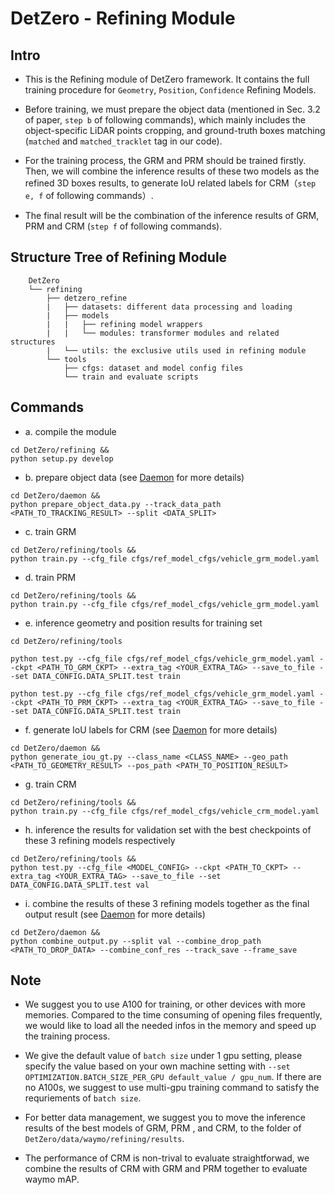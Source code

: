 # DetZero - Refining Module


## Intro
- This is the Refining module of DetZero framework. It contains the full training procedure for `Geometry`, `Position`, `Confidence` Refining Models.

- Before training, we must prepare the object data (mentioned in Sec. 3.2 of paper, `step b` of following commands), which mainly includes the object-specific LiDAR points cropping, and ground-truth boxes matching (`matched` and `matched_tracklet` tag in our code).

- For the training process, the GRM and PRM should be trained firstly. Then, we will combine the inference results of these two models as the refined 3D boxes results, to generate IoU related labels for CRM（`step e, f` of following commands）.

- The final result will be the combination of the inference results of GRM, PRM and CRM (`step f` of following commands).


## Structure Tree of Refining Module
```
	DetZero
	└── refining
	    ├── detzero_refine
	    |   ├── datasets: different data processing and loading
	    |   ├── models 
	    |   |   ├── refining model wrappers
	    |   |   └── modules: transformer modules and related structures
	    |   └── utils: the exclusive utils used in refining module
	    └── tools
	        ├── cfgs: dataset and model config files
	        └── train and evaluate scripts
```


## Commands

- a. compile the module
```shell
cd DetZero/refining &&
python setup.py develop
```

- b. prepare object data (see [Daemon](../daemon/README.md) for more details)
```shell
cd DetZero/daemon &&
python prepare_object_data.py --track_data_path <PATH_TO_TRACKING_RESULT> --split <DATA_SPLIT>
```

- c. train GRM
```shell
cd DetZero/refining/tools &&
python train.py --cfg_file cfgs/ref_model_cfgs/vehicle_grm_model.yaml
```

- d. train PRM
```shell
cd DetZero/refining/tools &&
python train.py --cfg_file cfgs/ref_model_cfgs/vehicle_grm_model.yaml
```

- e. inference geometry and position results for training set
```shell
cd DetZero/refining/tools

python test.py --cfg_file cfgs/ref_model_cfgs/vehicle_grm_model.yaml --ckpt <PATH_TO_GRM_CKPT> --extra_tag <YOUR_EXTRA_TAG> --save_to_file --set DATA_CONFIG.DATA_SPLIT.test train

python test.py --cfg_file cfgs/ref_model_cfgs/vehicle_grm_model.yaml --ckpt <PATH_TO_PRM_CKPT> --extra_tag <YOUR_EXTRA_TAG> --save_to_file --set DATA_CONFIG.DATA_SPLIT.test train
```

- f. generate IoU labels for CRM (see [Daemon](../daemon/README.md) for more details)
```shell
cd DetZero/daemon &&
python generate_iou_gt.py --class_name <CLASS_NAME> --geo_path <PATH_TO_GEOMETRY_RESULT> --pos_path <PATH_TO_POSITION_RESULT>
```

- g. train CRM
```shell
cd DetZero/refining/tools &&
python train.py --cfg_file cfgs/ref_model_cfgs/vehicle_crm_model.yaml
```

- h. inference the results for validation set with the best checkpoints of these 3 refining models respectively
```shell
cd DetZero/refining/tools &&
python test.py --cfg_file <MODEL_CONFIG> --ckpt <PATH_TO_CKPT> --extra_tag <YOUR_EXTRA_TAG> --save_to_file --set DATA_CONFIG.DATA_SPLIT.test val
```

- i. combine the results of these 3 refining models together as the final output result (see [Daemon](../daemon/README.md) for more details)
```shell
cd DetZero/daemon &&
python combine_output.py --split val --combine_drop_path <PATH_TO_DROP_DATA> --combine_conf_res --track_save --frame_save
```


## Note
- We suggest you to use A100 for training, or other devices with more memories. Compared to the time consuming of opening files frequently, we would like to load all the needed infos in the memory and speed up the training process.

- We give the default value of `batch size` under 1 gpu setting, please specify the value based on your own machine setting with `--set OPTIMIZATION.BATCH_SIZE_PER_GPU default_value / gpu_num`. If there are no A100s, we suggest to use multi-gpu training command to satisfy the requriements of `batch size`.

- For better data management, we suggest you to move the inference results of the best models of GRM, PRM , and CRM, to the folder of `DetZero/data/waymo/refining/results`.

- The performance of CRM is non-trival to evaluate straightforwad, we combine the results of CRM with GRM and PRM together to evaluate waymo mAP.

